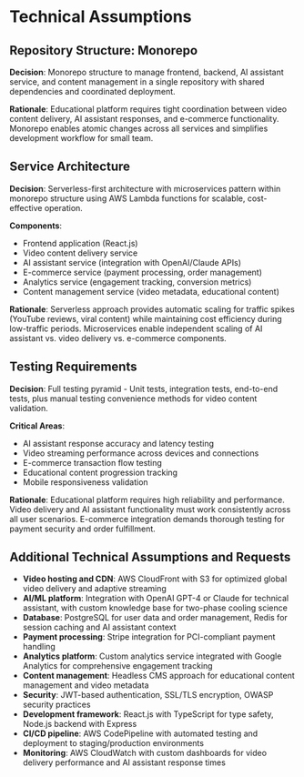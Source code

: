 # Technical Assumptions

## Repository Structure: Monorepo

**Decision**: Monorepo structure to manage frontend, backend, AI assistant service, and content management in a single repository with shared dependencies and coordinated deployment.

**Rationale**: Educational platform requires tight coordination between video content delivery, AI assistant responses, and e-commerce functionality. Monorepo enables atomic changes across all services and simplifies development workflow for small team.

## Service Architecture

**Decision**: Serverless-first architecture with microservices pattern within monorepo structure using AWS Lambda functions for scalable, cost-effective operation.

**Components**:

- Frontend application (React.js)
- Video content delivery service
- AI assistant service (integration with OpenAI/Claude APIs)
- E-commerce service (payment processing, order management)
- Analytics service (engagement tracking, conversion metrics)
- Content management service (video metadata, educational content)

**Rationale**: Serverless approach provides automatic scaling for traffic spikes (YouTube reviews, viral content) while maintaining cost efficiency during low-traffic periods. Microservices enable independent scaling of AI assistant vs. video delivery vs. e-commerce components.

## Testing Requirements

**Decision**: Full testing pyramid - Unit tests, integration tests, end-to-end tests, plus manual testing convenience methods for video content validation.

**Critical Areas**:

- AI assistant response accuracy and latency testing
- Video streaming performance across devices and connections
- E-commerce transaction flow testing
- Educational content progression tracking
- Mobile responsiveness validation

**Rationale**: Educational platform requires high reliability and performance. Video delivery and AI assistant functionality must work consistently across all user scenarios. E-commerce integration demands thorough testing for payment security and order fulfillment.

## Additional Technical Assumptions and Requests

- **Video hosting and CDN**: AWS CloudFront with S3 for optimized global video delivery and adaptive streaming
- **AI/ML platform**: Integration with OpenAI GPT-4 or Claude for technical assistant, with custom knowledge base for two-phase cooling science
- **Database**: PostgreSQL for user data and order management, Redis for session caching and AI assistant context
- **Payment processing**: Stripe integration for PCI-compliant payment handling
- **Analytics platform**: Custom analytics service integrated with Google Analytics for comprehensive engagement tracking
- **Content management**: Headless CMS approach for educational content management and video metadata
- **Security**: JWT-based authentication, SSL/TLS encryption, OWASP security practices
- **Development framework**: React.js with TypeScript for type safety, Node.js backend with Express
- **CI/CD pipeline**: AWS CodePipeline with automated testing and deployment to staging/production environments
- **Monitoring**: AWS CloudWatch with custom dashboards for video delivery performance and AI assistant response times
